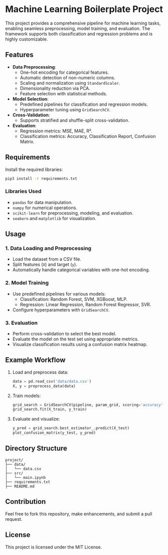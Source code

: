 # Machine Learning Boilerplate Project

This project provides a comprehensive pipeline for machine learning tasks, enabling seamless preprocessing, model training, and evaluation. The framework supports both classification and regression problems and is highly customizable.

## Features
- **Data Preprocessing**: 
  - One-hot encoding for categorical features.
  - Automatic detection of non-numeric columns.
  - Scaling and normalization using `StandardScaler`.
  - Dimensionality reduction via PCA.
  - Feature selection with statistical methods.
- **Model Selection**: 
  - Predefined pipelines for classification and regression models.
  - Hyperparameter tuning using `GridSearchCV`.
- **Cross-Validation**: 
  - Supports stratified and shuffle-split cross-validation.
- **Evaluation**: 
  - Regression metrics: MSE, MAE, R².
  - Classification metrics: Accuracy, Classification Report, Confusion Matrix.

## Requirements

Install the required libraries:

```bash
pip3 install -r requirements.txt
```

### Libraries Used
- `pandas` for data manipulation.
- `numpy` for numerical operations.
- `scikit-learn` for preprocessing, modeling, and evaluation.
- `seaborn` and `matplotlib` for visualization.

## Usage

### 1. Data Loading and Preprocessing
- Load the dataset from a CSV file.
- Split features (`X`) and target (`y`).
- Automatically handle categorical variables with one-hot encoding.

### 2. Model Training
- Use predefined pipelines for various models:
  - Classification: Random Forest, SVM, XGBoost, MLP.
  - Regression: Linear Regression, Random Forest Regressor, SVR.
- Configure hyperparameters with `GridSearchCV`.

### 3. Evaluation
- Perform cross-validation to select the best model.
- Evaluate the model on the test set using appropriate metrics.
- Visualize classification results using a confusion matrix heatmap.

## Example Workflow
1. Load and preprocess data:

    ```python
    data = pd.read_csv('data/data.csv')
    X, y = preprocess_data(data)
    ```

2. Train models:

    ```python
    grid_search = GridSearchCV(pipeline, param_grid, scoring='accuracy', cv=5)
    grid_search.fit(X_train, y_train)
    ```

3. Evaluate and visualize:

    ```python
    y_pred = grid_search.best_estimator_.predict(X_test)
    plot_confusion_matrix(y_test, y_pred)
    ```

## Directory Structure
```
project/
├── data/
│   └── data.csv
├── src/
│   └── main.ipynb
├── requirements.txt
├── README.md
```

## Contribution
Feel free to fork this repository, make enhancements, and submit a pull request.

## License
This project is licensed under the MIT License.
